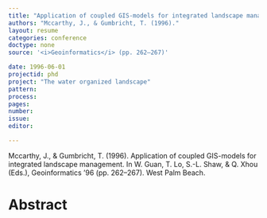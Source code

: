 ```yaml
---
title: "Application of coupled GIS-models for integrated landscape management."
authors: "Mccarthy, J., & Gumbricht, T. (1996)."
layout: resume
categories: conference
doctype: none
source: '<i>Geoinformatics</i> (pp. 262–267)'

date: 1996-06-01
projectid: phd
project: "The water organized landscape"
pattern:
process:
pages:
number:
issue:
editor:

---
```


Mccarthy, J., & Gumbricht, T. (1996). Application of coupled GIS-models for integrated landscape management. In W. Guan, T. Lo, S.-L. Shaw, & Q. Xhou (Eds.), Geoinformatics ’96 (pp. 262–267). West Palm Beach.

<h1 class='foot-description'>Abstract</h1>
